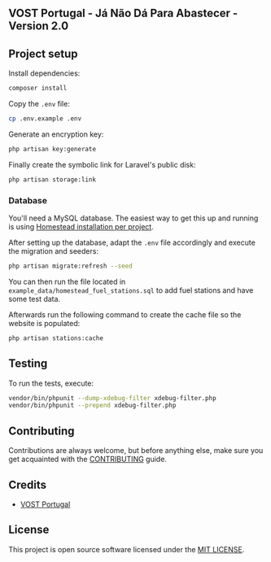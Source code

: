 ## VOST Portugal - Já Não Dá Para Abastecer - Version 2.0

## Project setup
Install dependencies:
```sh
composer install
```

Copy the `.env` file:
```sh
cp .env.example .env
```

Generate an encryption key:
```sh
php artisan key:generate
```

Finally create the symbolic link for Laravel's public disk:
```sh
php artisan storage:link
```

### Database

You'll need a MySQL database. The easiest way to get this up and running is using [Homestead installation per project](https://laravel.com/docs/5.8/homestead#per-project-installation).

After setting up the database, adapt the `.env` file accordingly and execute the migration and seeders:
```sh
php artisan migrate:refresh --seed
```

You can then run the file located in `example_data/homestead_fuel_stations.sql` to add fuel stations and have some test data.

Afterwards run the following command to create the cache file so the website is populated:
```sh
php artisan stations:cache
```

## Testing
To run the tests, execute:

```sh
vendor/bin/phpunit --dump-xdebug-filter xdebug-filter.php
vendor/bin/phpunit --prepend xdebug-filter.php
```

## Contributing
Contributions are always welcome, but before anything else, make sure you get acquainted with the [CONTRIBUTING](CONTRIBUTING.md) guide.

## Credits
- [VOST Portugal](https://github.com/vostpt)

## License
This project is open source software licensed under the [MIT LICENSE](LICENSE).
